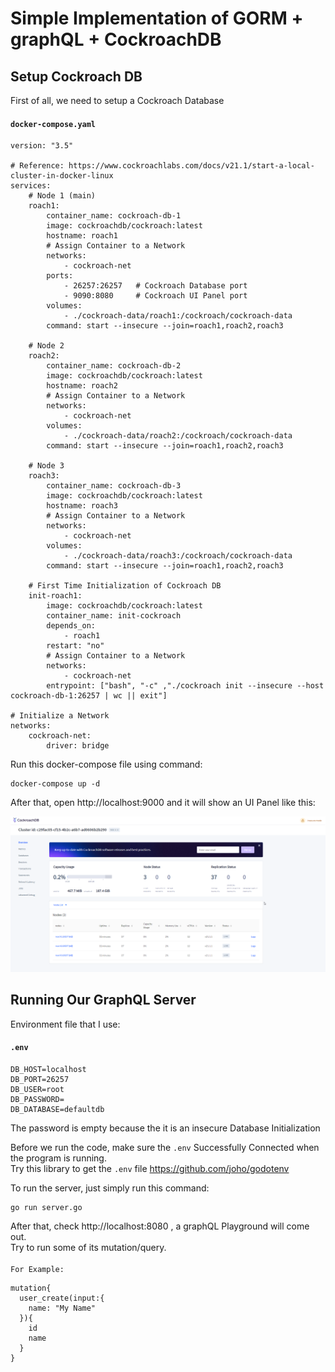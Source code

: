 # <b>Simple Implementation of GORM + graphQL + CockroachDB </b>

## <b>Setup Cockroach DB </b>
First of all, we need to setup a Cockroach Database
#### `docker-compose.yaml`
<pre style="white-space: pre">
<code>version: "3.5"

# Reference: https://www.cockroachlabs.com/docs/v21.1/start-a-local-cluster-in-docker-linux
services:
    # Node 1 (main)
    roach1:
        container_name: cockroach-db-1
        image: cockroachdb/cockroach:latest
        hostname: roach1
        # Assign Container to a Network
        networks: 
            - cockroach-net
        ports:
            - 26257:26257   # Cockroach Database port
            - 9090:8080     # Cockroach UI Panel port
        volumes:
            - ./cockroach-data/roach1:/cockroach/cockroach-data
        command: start --insecure --join=roach1,roach2,roach3
      
    # Node 2
    roach2:
        container_name: cockroach-db-2
        image: cockroachdb/cockroach:latest
        hostname: roach2
        # Assign Container to a Network
        networks: 
            - cockroach-net
        volumes:
            - ./cockroach-data/roach2:/cockroach/cockroach-data
        command: start --insecure --join=roach1,roach2,roach3
        
    # Node 3
    roach3:
        container_name: cockroach-db-3
        image: cockroachdb/cockroach:latest
        hostname: roach3
        # Assign Container to a Network
        networks: 
            - cockroach-net
        volumes:
            - ./cockroach-data/roach3:/cockroach/cockroach-data
        command: start --insecure --join=roach1,roach2,roach3
    
    # First Time Initialization of Cockroach DB
    init-roach1:
        image: cockroachdb/cockroach:latest
        container_name: init-cockroach
        depends_on: 
            - roach1
        restart: "no"
        # Assign Container to a Network
        networks: 
            - cockroach-net
        entrypoint: ["bash", "-c" ,"./cockroach init --insecure --host cockroach-db-1:26257 | wc || exit"]

# Initialize a Network 
networks:
    cockroach-net:
        driver: bridge</code>
</pre>

Run this docker-compose file using command:
```
docker-compose up -d
```

After that, open http://localhost:9000 and it will show an UI Panel like this:

![Cockroach Panel](./images/cockroach_panel.png)

<!-- ## <b> Writing Our GraphQL Server </b> (Skip this part)

We will use https://github.com/99designs/gqlgen library to help us generate the server by running:
```
go get github.com/99designs/gqlgen
go run github.com/99designs/gqlgen init
```

and then we need to change the configuration file about the data types

#### `gqlgen.yml:45`
```
...
models:
  ID:
    model:
      - github.com/99designs/gqlgen/graphql.Int64  # this one
      - github.com/99designs/gqlgen/graphql.Int
      - github.com/99designs/gqlgen/graphql.ID
      - github.com/99designs/gqlgen/graphql.Int32
  Int:
    model:
      - github.com/99designs/gqlgen/graphql.Int
      - github.com/99designs/gqlgen/graphql.Int64
      - github.com/99designs/gqlgen/graphql.Int32
...
```

Move the `Int64` to the top. <br />So when we generate GraphQL Type `ID` it will give us `int64` instread of `string`.

And then run the generate command 
```
go run github.com/99designs/gqlgen
``` -->

## <b> Running Our GraphQL Server </b>

Environment file that I use:

#### `.env`
```
DB_HOST=localhost
DB_PORT=26257
DB_USER=root
DB_PASSWORD=
DB_DATABASE=defaultdb
```
The password is empty because the it is an insecure Database Initialization

Before we run the code, make sure the `.env` Successfully Connected when the program is running. <br />
Try this library to get the `.env` file https://github.com/joho/godotenv

To run the server, just simply run this command:
```
go run server.go
```
After that, check http://localhost:8080 , a graphQL Playground will come out. <br />
Try to run some of its mutation/query. 
<br />
<br />
`For Example: `
```
mutation{
  user_create(input:{
    name: "My Name"
  }){
    id
    name
  }
}
```
